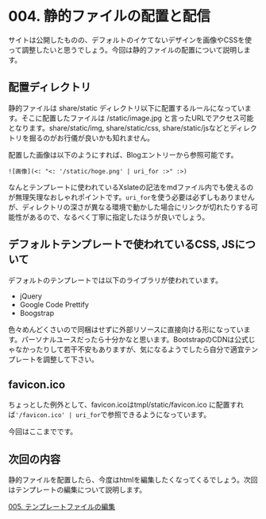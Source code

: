 # 004. 静的ファイルの配置と配信

サイトは公開したものの、デフォルトのイケてないデザインを画像やCSSを使って調整したいと思うでしょう。今回は静的ファイルの配置について説明します。

## 配置ディレクトリ

静的ファイルは share/static ディレクトリ以下に配置するルールになっています。そこに配置したファイルは /static/image.jpg と言ったURLでアクセス可能となります。share/static/img, share/static/css, share/static/jsなどとディレクトリを掘るのがお行儀が良いかも知れません。

配置した画像は以下のようにすれば、Blogエントリーから参照可能です。

    ![画像](<: "<: '/static/hoge.png' | uri_for :>" :>)

なんとテンプレートに使われているXslateの記法をmdファイル内でも使えるのが無理矢理なおしゃれポイントです。`uri_for`を使う必要は必ずしもありませんが、ディレクトリの深さが異なる環境で動かした場合にリンクが切れたりする可能性があるので、なるべく丁寧に指定したほうが良いでしょう。

## デフォルトテンプレートで使われているCSS, JSについて

デフォルトのテンプレートでは以下のライブラリが使われています。

- jQuery
- Google Code Prettify
- Boogstrap

色々めんどくさいので同梱はせずに外部リソースに直接向ける形になっています。パーソナルユースだったら十分かなと思います。BootstrapのCDNは公式じゃなかったりして若干不安もありますが、気になるようでしたら自分で適宜テンプレートを調整して下さい。

## favicon.ico

ちょっとした例外として、favicon.icoはtmpl/static/favicon.ico に配置すれば`'/favicon.ico' | uri_for`で参照できるようになっています。

今回はここまでです。

## 次回の内容

静的ファイルを配置したら、今度はhtmlを編集したくなってくるでしょう。次回はテンプレートの編集について説明します。

[005. テンプレートファイルの編集](<: '/entry/005_template.html' | uri_for :>)
